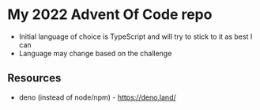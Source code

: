 # My 2022 Advent Of Code repo
 - Initial language of choice is TypeScript and will try to stick to it as best I can
 - Language may change based on the challenge

## Resources
 - deno (instead of node/npm) - https://deno.land/